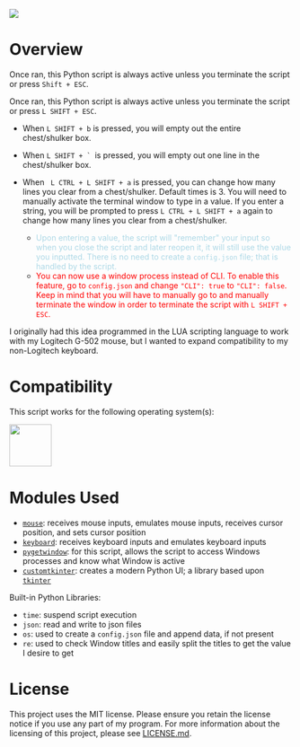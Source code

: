 <img src="https://img.shields.io/badge/project%20status-shelved-red"></img>

# Overview

Once ran, this Python script is always active unless you terminate the script or press ```Shift + ESC```.  

Once ran, this Python script is always active unless you terminate the script or press ```L SHIFT + ESC```.  
- When ```L SHIFT + b``` is pressed, you will empty out the entire chest/shulker box.  
- When ```L SHIFT + ` ```is pressed, you will empty out one line in the chest/shulker box.

- When ``` L CTRL + L SHIFT + a``` is pressed, you can change how many lines you clear from a chest/shulker.  Default times is 3.  You will need to manually activate the terminal window to type in a value.  If you enter a string, you will be prompted to press ```L CTRL + L SHIFT + a``` again to change how many lines you clear from a chest/shulker.

    - <span style="color: lightblue">Upon entering a value, the script will "remember" your input so when you close the script and later reopen it, it will still use the value you inputted.  There is no need to create a ```config.json``` file; that is handled by the script.</span>
    - <span style="color: red">You can now use a window process instead of CLI.  To enable this feature, go to ```config.json``` and change ```"CLI": true``` to ```"CLI": false```. 
    Keep in mind that you will have to manually go to and manually terminate the window in order to terminate the script with ```L SHIFT + ESC```.</span> 

I originally had this idea programmed in the LUA scripting language to work with my Logitech G-502 mouse, but I wanted to expand compatibility to my non-Logitech keyboard.

# Compatibility

This script works for the following operating system(s):

<img src="https://upload.wikimedia.org/wikipedia/commons/b/b6/Cropped-Windows10-icon.png" width=75px>

# Modules Used 

- [```mouse```](https://pypi.org/project/mouse/): receives mouse inputs, emulates mouse inputs, receives cursor position, and sets cursor position
- [```keyboard```](https://pypi.org/project/keyboard/): receives keyboard inputs and emulates keyboard inputs
- [```pygetwindow```](https://pypi.org/project/PyGetWindow/): for this script, allows the script to access Windows processes and know what Window is active
- [```customtkinter```](https://pypi.org/project/customtkinter/): creates a modern Python UI; a library based upon [```tkinter```](https://docs.python.org/3/library/tkinter.html)

Built-in Python Libraries:

- ```time```: suspend script execution
- ```json```: read and write to json files
- ```os```: used to create a ```config.json``` file and append data, if not present
- ```re```: used to check Window titles and easily split the titles to get the value I desire to get

# License

This project uses the MIT license. Please ensure you retain the license notice if you use any part of my program. For more information about the licensing of this project, please see [LICENSE.md](LICENSE.md).
